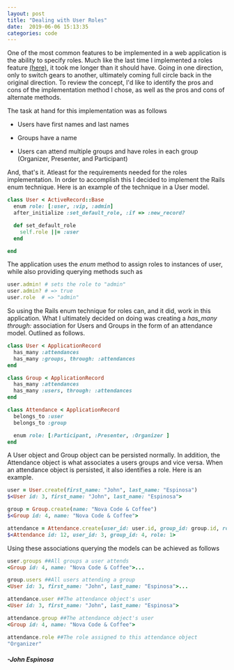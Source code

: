 ```yaml
---
layout: post
title: "Dealing with User Roles"
date:  2019-06-06 15:13:35
categories: code
---
```


One of the most common features to be implemented in a web application is the ability to specify roles. Much like the last time I implemented a roles feature [(here)](https://github.com/johnfelixespinosa/React-Practice/tree/master/instagram-mock), it took me longer than it should have. Going in one direction, only to switch gears to another, ultimately coming full circle back in the original direction. To review the concept, I'd like to identify the pros and cons of the implementation method I chose, as well as the pros and cons of alternate methods. 

The task at hand for this implementation was as follows 

- Users have first names and last names

- Groups have a name

- Users can attend multiple groups and have roles in each group (Organizer, Presenter, and Participant)

And, that's it. Atleast for the requirements needed for the roles implementation. In order to accomplish this I decided to implement the Rails enum technique. Here is an example of the technique in a User model. 

```ruby
class User < ActiveRecord::Base
  enum role: [:user, :vip, :admin]
  after_initialize :set_default_role, :if => :new_record?

  def set_default_role
    self.role ||= :user
  end

end
```
The application uses the *enum* method to assign roles to instances of user, while also providing querying methods such as 
```ruby
user.admin! # sets the role to "admin"
user.admin? # => true
user.role  # => "admin"
```

So using the Rails enum technique for roles can, and it did, work in this application. What I ultimately decided on doing was creating a *has_many through:* association for Users and Groups in the form of an attendance model. Outlined as follows. 
```ruby
class User < ApplicationRecord
  has_many :attendances
  has_many :groups, through: :attendances
end

class Group < ApplicationRecord
  has_many :attendances
  has_many :users, through: :attendances
end

class Attendance < ApplicationRecord
  belongs_to :user
  belongs_to :group

  enum role: [:Participant, :Presenter, :Organizer ]
end
```

A User object and Group object can be persisted normally. In addition, the Attendance object is what associates a users groups and vice versa. When an attendance object is persisted, it also identifies a role. Here is an example.

```ruby
user = User.create(first_name: "John", last_name: "Espinosa")
$<User id: 3, first_name: "John", last_name: "Espinosa">

group = Group.create(name: "Nova Code & Coffee")
$<Group id: 4, name: "Nova Code & Coffee">

attendance = Attendance.create(user_id: user.id, group_id: group.id, role: 1)
$<Attendance id: 12, user_id: 3, group_id: 4, role: 1>
```

Using these associations querying the models can be achieved as follows

```ruby
user.groups ##All groups a user attends
<Group id: 4, name: "Nova Code & Coffee">...

group.users ##All users attending a group
<User id: 3, first_name: "John", last_name: "Espinosa">...

attendance.user ##The attendance object's user
<User id: 3, first_name: "John", last_name: "Espinosa">

attendance.group ##The attendance object's user
<Group id: 4, name: "Nova Code & Coffee">

attendance.role ##The role assigned to this attendance object
"Organizer"
```




#### _-John Espinosa_  